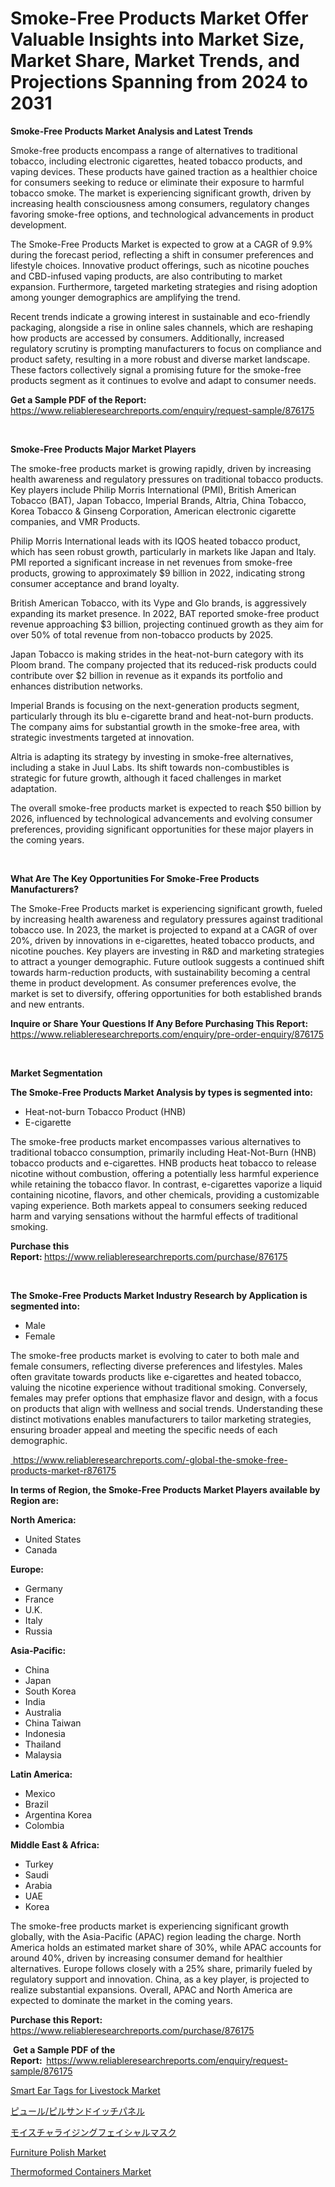<p><h1>Smoke-Free Products Market Offer Valuable Insights into Market Size, Market Share, Market Trends, and Projections Spanning from 2024 to 2031</h1></p><p><strong>Smoke-Free Products Market Analysis and Latest Trends</strong></p>
<p><p>Smoke-free products encompass a range of alternatives to traditional tobacco, including electronic cigarettes, heated tobacco products, and vaping devices. These products have gained traction as a healthier choice for consumers seeking to reduce or eliminate their exposure to harmful tobacco smoke. The market is experiencing significant growth, driven by increasing health consciousness among consumers, regulatory changes favoring smoke-free options, and technological advancements in product development.</p><p>The Smoke-Free Products Market is expected to grow at a CAGR of 9.9% during the forecast period, reflecting a shift in consumer preferences and lifestyle choices. Innovative product offerings, such as nicotine pouches and CBD-infused vaping products, are also contributing to market expansion. Furthermore, targeted marketing strategies and rising adoption among younger demographics are amplifying the trend. </p><p>Recent trends indicate a growing interest in sustainable and eco-friendly packaging, alongside a rise in online sales channels, which are reshaping how products are accessed by consumers. Additionally, increased regulatory scrutiny is prompting manufacturers to focus on compliance and product safety, resulting in a more robust and diverse market landscape. These factors collectively signal a promising future for the smoke-free products segment as it continues to evolve and adapt to consumer needs.</p></p>
<p><strong>Get a Sample PDF of the Report:&nbsp;</strong> <a href="https://www.reliableresearchreports.com/enquiry/request-sample/876175">https://www.reliableresearchreports.com/enquiry/request-sample/876175</a></p>
<p>&nbsp;</p>
<p><strong>Smoke-Free Products Major Market Players</strong></p>
<p><p>The smoke-free products market is growing rapidly, driven by increasing health awareness and regulatory pressures on traditional tobacco products. Key players include Philip Morris International (PMI), British American Tobacco (BAT), Japan Tobacco, Imperial Brands, Altria, China Tobacco, Korea Tobacco & Ginseng Corporation, American electronic cigarette companies, and VMR Products.</p><p>Philip Morris International leads with its IQOS heated tobacco product, which has seen robust growth, particularly in markets like Japan and Italy. PMI reported a significant increase in net revenues from smoke-free products, growing to approximately $9 billion in 2022, indicating strong consumer acceptance and brand loyalty.</p><p>British American Tobacco, with its Vype and Glo brands, is aggressively expanding its market presence. In 2022, BAT reported smoke-free product revenue approaching $3 billion, projecting continued growth as they aim for over 50% of total revenue from non-tobacco products by 2025.</p><p>Japan Tobacco is making strides in the heat-not-burn category with its Ploom brand. The company projected that its reduced-risk products could contribute over $2 billion in revenue as it expands its portfolio and enhances distribution networks.</p><p>Imperial Brands is focusing on the next-generation products segment, particularly through its blu e-cigarette brand and heat-not-burn products. The company aims for substantial growth in the smoke-free area, with strategic investments targeted at innovation.</p><p>Altria is adapting its strategy by investing in smoke-free alternatives, including a stake in Juul Labs. Its shift towards non-combustibles is strategic for future growth, although it faced challenges in market adaptation.</p><p>The overall smoke-free products market is expected to reach $50 billion by 2026, influenced by technological advancements and evolving consumer preferences, providing significant opportunities for these major players in the coming years.</p></p>
<p>&nbsp;</p>
<p><strong>What Are The Key Opportunities For Smoke-Free Products Manufacturers?</strong></p>
<p><p>The Smoke-Free Products market is experiencing significant growth, fueled by increasing health awareness and regulatory pressures against traditional tobacco use. In 2023, the market is projected to expand at a CAGR of over 20%, driven by innovations in e-cigarettes, heated tobacco products, and nicotine pouches. Key players are investing in R&D and marketing strategies to attract a younger demographic. Future outlook suggests a continued shift towards harm-reduction products, with sustainability becoming a central theme in product development. As consumer preferences evolve, the market is set to diversify, offering opportunities for both established brands and new entrants.</p></p>
<p><strong>Inquire or Share Your Questions If Any Before Purchasing This Report:</strong> <a href="https://www.reliableresearchreports.com/enquiry/pre-order-enquiry/876175">https://www.reliableresearchreports.com/enquiry/pre-order-enquiry/876175</a></p>
<p>&nbsp;</p>
<p><strong>Market Segmentation</strong></p>
<p><strong>The Smoke-Free Products Market Analysis by types is segmented into:</strong></p>
<p><ul><li>Heat-not-burn Tobacco Product (HNB)</li><li>E-cigarette</li></ul></p>
<p><p>The smoke-free products market encompasses various alternatives to traditional tobacco consumption, primarily including Heat-Not-Burn (HNB) tobacco products and e-cigarettes. HNB products heat tobacco to release nicotine without combustion, offering a potentially less harmful experience while retaining the tobacco flavor. In contrast, e-cigarettes vaporize a liquid containing nicotine, flavors, and other chemicals, providing a customizable vaping experience. Both markets appeal to consumers seeking reduced harm and varying sensations without the harmful effects of traditional smoking.</p></p>
<p><strong>Purchase this Report:&nbsp;</strong><a href="https://www.reliableresearchreports.com/purchase/876175">https://www.reliableresearchreports.com/purchase/876175</a></p>
<p>&nbsp;</p>
<p><strong>The Smoke-Free Products Market Industry Research by Application is segmented into:</strong></p>
<p><ul><li>Male</li><li>Female</li></ul></p>
<p><p>The smoke-free products market is evolving to cater to both male and female consumers, reflecting diverse preferences and lifestyles. Males often gravitate towards products like e-cigarettes and heated tobacco, valuing the nicotine experience without traditional smoking. Conversely, females may prefer options that emphasize flavor and design, with a focus on products that align with wellness and social trends. Understanding these distinct motivations enables manufacturers to tailor marketing strategies, ensuring broader appeal and meeting the specific needs of each demographic.</p></p>
<p><a href="https://www.reliableresearchreports.com/-global-the-smoke-free-products-market-r876175">&nbsp;https://www.reliableresearchreports.com/-global-the-smoke-free-products-market-r876175</a></p>
<p><strong>In terms of Region, the Smoke-Free Products Market Players available by Region are:</strong></p>
<p>
    <p> <strong> North America: </strong>
        <ul>
            <li>United States</li>
            <li>Canada</li>
        </ul>
        </p> 
    <p> <strong> Europe: </strong>
        <ul>
            <li>Germany</li>
            <li>France</li>
            <li>U.K.</li>
            <li>Italy</li>
            <li>Russia</li>
        </ul>
        </p> 
    <p> <strong> Asia-Pacific: </strong>
        <ul>
            <li>China</li>
            <li>Japan</li>
            <li>South Korea</li>
            <li>India</li>
            <li>Australia</li>
            <li>China Taiwan</li>
            <li>Indonesia</li>
            <li>Thailand</li>
            <li>Malaysia</li>
        </ul>
        </p> 
    <p> <strong> Latin America: </strong>
        <ul>
            <li>Mexico</li>
            <li>Brazil</li>
            <li>Argentina Korea</li>
            <li>Colombia</li>
        </ul>
        </p> 
    <p> <strong> Middle East & Africa: </strong>
        <ul>
            <li>Turkey</li>
            <li>Saudi</li>
            <li>Arabia</li>
            <li>UAE</li>
            <li>Korea</li>
        </ul>
    </p>
    </p>
<p><p>The smoke-free products market is experiencing significant growth globally, with the Asia-Pacific (APAC) region leading the charge. North America holds an estimated market share of 30%, while APAC accounts for around 40%, driven by increasing consumer demand for healthier alternatives. Europe follows closely with a 25% share, primarily fueled by regulatory support and innovation. China, as a key player, is projected to realize substantial expansions. Overall, APAC and North America are expected to dominate the market in the coming years.</p></p>
<p><strong>Purchase this Report: </strong><a href="https://www.reliableresearchreports.com/purchase/876175">https://www.reliableresearchreports.com/purchase/876175</a></p>
<p>&nbsp;<strong>Get a Sample PDF of the Report:&nbsp;&nbsp;</strong><a href="https://www.reliableresearchreports.com/enquiry/request-sample/876175">https://www.reliableresearchreports.com/enquiry/request-sample/876175</a></p>
<p><strong></strong></p>
<p><p><a href="https://github.com/AlisaRowe24/Market-Research-Report-List-1/blob/main/smart-ear-tags-for-livestock-market.md">Smart Ear Tags for Livestock Market</a></p><p><a href="https://medium.com/@leigh4852023/pur-pir%E3%82%B5%E3%83%B3%E3%83%89%E3%82%A4%E3%83%83%E3%83%81%E3%83%91%E3%83%8D%E3%83%AB%E5%B8%82%E5%A0%B4-%E3%82%B0%E3%83%AD%E3%83%BC%E3%83%90%E3%83%AB%E5%B8%82%E5%A0%B4%E3%82%B7%E3%82%A7%E3%82%A2%E3%81%A8%E3%83%A9%E3%83%B3%E3%82%AD%E3%83%B3%E3%82%B0-%E5%85%A8%E4%BD%93%E7%9A%84%E3%81%AA%E8%B2%A9%E5%A3%B2%E3%81%A8%E9%9C%80%E8%A6%81%E4%BA%88%E6%B8%AC-2024-2031-695349a3dd94">ピュール/ピルサンドイッチパネル</a></p><p><a href="https://medium.com/@leigh4852023/moisturizing-facial-mask-market-%E3%81%AE%E3%82%B0%E3%83%AD%E3%83%BC%E3%83%90%E3%83%AB%E5%B8%82%E5%A0%B4%E6%A6%82%E8%A6%81%E3%81%AF-%E4%B8%96%E7%95%8C%E3%81%8A%E3%82%88%E3%81%B3%E4%B8%BB%E8%A6%81%E5%B8%82%E5%A0%B4%E3%81%AB%E3%81%8A%E3%81%91%E3%82%8B%E6%A5%AD%E7%95%8C%E3%81%AB%E5%BD%B1%E9%9F%BF%E3%82%92%E4%B8%8E%E3%81%88%E3%82%8B%E4%B8%BB%E8%A6%81%E3%81%AA%E3%83%88%E3%83%AC%E3%83%B3%E3%83%89%E3%81%AB%E3%81%A4%E3%81%84%E3%81%A6-%E7%8B%AC%E8%87%AA%E3%81%AE%E8%A6%96%E7%82%B9%E3%82%92%E6%8F%90%E4%BE%9B%E3%81%97%E3%81%BE%E3%81%99-750c058e6a4e">モイスチャライジングフェイシャルマスク</a></p><p><a href="https://issuu.com/reportprime-2/docs/furniture-polish-market-size-2030.p_eecaf48f7012b0">Furniture Polish Market</a></p><p><a href="https://issuu.com/reportprime-2/docs/thermoformed-containers-market-size_733e217f74c34a">Thermoformed Containers Market</a></p></p>